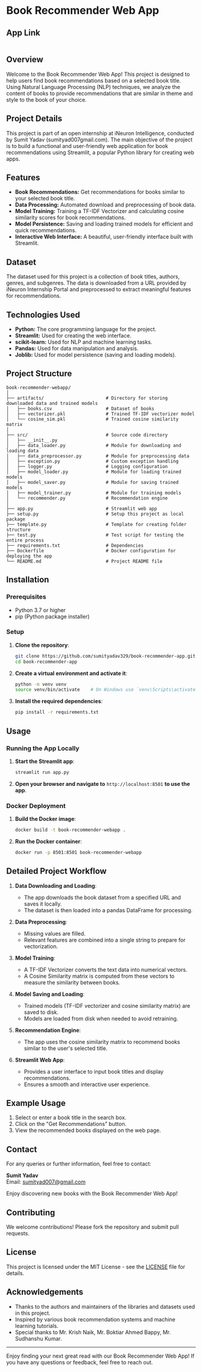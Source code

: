 # Book Recommender Web App

## App Link

```url(http://
```

## Overview

Welcome to the Book Recommender Web App! This project is designed to help users find book recommendations based on a selected book title. Using Natural Language Processing (NLP) techniques, we analyze the content of books to provide recommendations that are similar in theme and style to the book of your choice.

## Project Details

This project is part of an open internship at iNeuron Intelligence, conducted by Sumit Yadav (sumityad007gmail.com). The main objective of the project is to build a functional and user-friendly web application for book recommendations using Streamlit, a popular Python library for creating web apps.

## Features

- **Book Recommendations:** Get recommendations for books similar to your selected book title.
- **Data Processing:** Automated download and preprocessing of book data.
- **Model Training:** Training a TF-IDF Vectorizer and calculating cosine similarity scores for book recommendations.
- **Model Persistence:** Saving and loading trained models for efficient and quick recommendations.
- **Interactive Web Interface:** A beautiful, user-friendly interface built with Streamlit.

## Dataset

The dataset used for this project is a collection of book titles, authors, genres, and subgenres. The data is downloaded from a URL provided by iNeuron Internship Portal and preprocessed to extract meaningful features for recommendations.

## Technologies Used

- **Python:** The core programming language for the project.
- **Streamlit:** Used for creating the web interface.
- **scikit-learn:** Used for NLP and machine learning tasks.
- **Pandas:** Used for data manipulation and analysis.
- **Joblib:** Used for model persistence (saving and loading models).
## Project Structure

```
book-recommender-webapp/
│
├── artifacts/                       # Directory for storing downloaded data and trained models
│   ├── books.csv                    # Dataset of books
│   ├── vectorizer.pkl               # Trained TF-IDF vectorizer model
│   └── cosine_sim.pkl               # Trained cosine similarity matrix
│
├── src/                             # Source code directory
│   ├── __init__.py
│   ├── data_loader.py               # Module for downloading and loading data
│   ├── data_preprocessor.py         # Module for preprocessing data
│   ├── exception.py                 # Custom exception handling
│   ├── logger.py                    # Logging configuration
│   ├── model_loader.py              # Module for loading trained models
│   ├── model_saver.py               # Module for saving trained models
│   ├── model_trainer.py             # Module for training models
│   └── recommender.py               # Recommendation engine
│
├── app.py                           # Streamlit web app
├── setup.py                         # Setup this project as local package
├── template.py                      # Template for creating folder structure
├── test.py                          # Test script for testing the entire process
├── requirements.txt                 # Dependencies
├── Dockerfile                       # Docker configuration for deploying the app
└── README.md                        # Project README file
```

## Installation

### Prerequisites

- Python 3.7 or higher
- pip (Python package installer)

### Setup

1. **Clone the repository**:
    ```bash
    git clone https://github.com/sumityadav329/book-recommender-app.git
    cd book-recommender-app
    ```

2. **Create a virtual environment and activate it**:
    ```bash
    python -m venv venv
    source venv/bin/activate    # On Windows use `venv\Scripts\activate`
    ```

3. **Install the required dependencies**:
    ```bash
    pip install -r requirements.txt
    ```

## Usage

### Running the App Locally

1. **Start the Streamlit app**:
    ```bash
    streamlit run app.py
    ```

2. **Open your browser and navigate to** `http://localhost:8501` **to use the app**.

### Docker Deployment

1. **Build the Docker image**:
    ```bash
    docker build -t book-recommender-webapp .
    ```

2. **Run the Docker container**:
    ```bash
    docker run -p 8501:8501 book-recommender-webapp
    ```

## Detailed Project Workflow

1. **Data Downloading and Loading**: 
    - The app downloads the book dataset from a specified URL and saves it locally.
    - The dataset is then loaded into a pandas DataFrame for processing.

2. **Data Preprocessing**:
    - Missing values are filled.
    - Relevant features are combined into a single string to prepare for vectorization.

3. **Model Training**:
    - A TF-IDF Vectorizer converts the text data into numerical vectors.
    - A Cosine Similarity matrix is computed from these vectors to measure the similarity between books.

4. **Model Saving and Loading**:
    - Trained models (TF-IDF vectorizer and cosine similarity matrix) are saved to disk.
    - Models are loaded from disk when needed to avoid retraining.

5. **Recommendation Engine**:
    - The app uses the cosine similarity matrix to recommend books similar to the user's selected title.

6. **Streamlit Web App**:
    - Provides a user interface to input book titles and display recommendations.
    - Ensures a smooth and interactive user experience.

## Example Usage

1. Select or enter a book title in the search box.
2. Click on the "Get Recommendations" button.
3. View the recommended books displayed on the web page.

## Contact

For any queries or further information, feel free to contact:

**Sumit Yadav**  
Email: sumityad007@gmail.com  

Enjoy discovering new books with the Book Recommender Web App!


## Contributing

We welcome contributions! Please fork the repository and submit pull requests.

## License

This project is licensed under the MIT License - see the [LICENSE](LICENSE) file for details.

## Acknowledgements

- Thanks to the authors and maintainers of the libraries and datasets used in this project.
- Inspired by various book recommendation systems and machine learning tutorials.
- Special thanks to Mr. Krish Naik, Mr. Boktiar Ahmed Bappy, Mr. Sudhanshu Kumar.
---

Enjoy finding your next great read with our Book Recommender Web App! If you have any questions or feedback, feel free to reach out.

